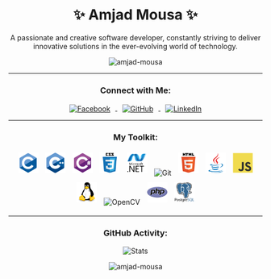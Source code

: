 <h1 align="center">✨ Amjad Mousa ✨</h1>
<p align="center">A passionate and creative software developer, constantly striving to deliver innovative solutions in the ever-evolving world of technology.</p>

<p align="center">
    <img src="https://komarev.com/ghpvc/?username=amjad-mousa&label=Profile%20views&color=0e75b6&style=flat" alt="amjad-mousa" />
</p>

---

<h3 align="center">Connect with Me:</h3>
<p align="center">
    <a href="https://fb.com/amjad.mousa" target="_blank">
        <img align="center" src="https://raw.githubusercontent.com/rahuldkjain/github-profile-readme-generator/master/src/images/icons/Social/facebook.svg" alt="Facebook" height="30" width="40" style="margin: 0 10px;">
    </a>
    <a href="https://github.com/amjad-mousa" target="_blank">
        <img align="center" src="https://raw.githubusercontent.com/rahuldkjain/github-profile-readme-generator/master/src/images/icons/Social/github.svg" alt="GitHub" height="30" width="40" style="margin: 0 10px;">
    </a>
    <a href="https://www.linkedin.com/in/amjad-mousa-8858b034a/" target="_blank">
        <img align="center" src="https://raw.githubusercontent.com/rahuldkjain/github-profile-readme-generator/master/src/images/icons/Social/linkedin.svg" alt="LinkedIn" height="30" width="40" style="margin: 0 10px;">
    </a>
</p>

---

<h3 align="center">My Toolkit:</h3>
<p align="center">
    <img src="https://raw.githubusercontent.com/devicons/devicon/master/icons/c/c-original.svg" alt="C" width="40" height="40" style="margin: 5px;">
    <img src="https://raw.githubusercontent.com/devicons/devicon/master/icons/cplusplus/cplusplus-original.svg" alt="C++" width="40" height="40" style="margin: 5px;">
    <img src="https://raw.githubusercontent.com/devicons/devicon/master/icons/csharp/csharp-original.svg" alt="C#" width="40" height="40" style="margin: 5px;">
    <img src="https://raw.githubusercontent.com/devicons/devicon/master/icons/css3/css3-original-wordmark.svg" alt="CSS3" width="40" height="40" style="margin: 5px;">
    <img src="https://raw.githubusercontent.com/devicons/devicon/master/icons/dot-net/dot-net-original-wordmark.svg" alt="Dotnet" width="40" height="40" style="margin: 5px;">
    <img src="https://www.vectorlogo.zone/logos/git-scm/git-scm-icon.svg" alt="Git" width="40" height="40" style="margin: 5px;">
    <img src="https://raw.githubusercontent.com/devicons/devicon/master/icons/html5/html5-original-wordmark.svg" alt="HTML5" width="40" height="40" style="margin: 5px;">
    <img src="https://raw.githubusercontent.com/devicons/devicon/master/icons/java/java-original.svg" alt="Java" width="40" height="40" style="margin: 5px;">
    <img src="https://raw.githubusercontent.com/devicons/devicon/master/icons/javascript/javascript-original.svg" alt="JavaScript" width="40" height="40" style="margin: 5px;">
    <img src="https://raw.githubusercontent.com/devicons/devicon/master/icons/linux/linux-original.svg" alt="Linux" width="40" height="40" style="margin: 5px;">
    <img src="https://www.vectorlogo.zone/logos/opencv/opencv-icon.svg" alt="OpenCV" width="40" height="40" style="margin: 5px;">
    <img src="https://raw.githubusercontent.com/devicons/devicon/master/icons/php/php-original.svg" alt="PHP" width="40" height="40" style="margin: 5px;">
    <img src="https://raw.githubusercontent.com/devicons/devicon/master/icons/postgresql/postgresql-original-wordmark.svg" alt="PostgreSQL" width="40" height="40" style="margin: 5px;">
</p>

---

<h3 align="center">GitHub Activity:</h3>
<p align="center">
    <img src="https://github-readme-stats.vercel.app/api?username=amjad-mousa&show_icons=true&hide_title=true&theme=radical" alt="Stats" />
</p>

<p align="center">
    <img src="https://github-readme-stats.vercel.app/api/top-langs?username=amjad-mousa&show_icons=true&locale=en&layout=compact&theme=radical" alt="amjad-mousa" />
</p>
